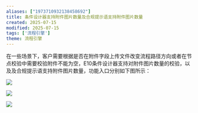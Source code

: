 ```yaml
---
aliases: ["1973710932138458692"]
title: 条件设计器支持附件图片数量及合规提示语支持附件图片数量
created: 2025-07-15
modified: 2025-07-15
tags: ['流程引擎']
theme: 流程引擎
---
```


在一些场景下，客户需要根据是否在附件字段上传文件改变流程路径方向或者在节点校验中需要校验附件不能为空，E10条件设计器支持对附件图片数量的校验，以及及合规提示语支持附件图片数量，功能入口分别如下图所示：

![](65ed17e34e37c7780ca5926f2c76be82.jpg)

![](c0bfa95b0e57b42a63057d73a1474f08.jpg)

![](6ce22b82e848f3aeea237fcc2e6aa82c.jpg)